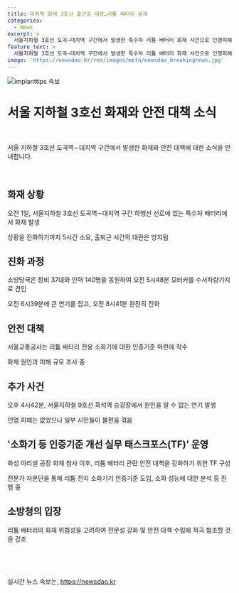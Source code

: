 ```yaml
---
title: 대치역 화재 3호선 출근길 대란…리튬 배터리 문제
categories:
  - News
excerpt: >
  서울지하철 3호선 도곡∼대치역 구간에서 발생한 특수차 리튬 배터리 화재 사건으로 인명피해는 없었다. 바쁜 출근길에 대량 이동하는 승객들에게 불편을 끼쳤지만, 정확한 화재 원인과 피해 규모는 조사 중이다. 이에 따라 리튬 배터리에 대한 소화기 인증기준을 마련하는 등 안전 대책을 강화하고 있다. 또한 오후에는 9호선 흑석역에서 원인 불명의 연기 발생으로 통행이 일시 중단되었지만 인명 피해는 없었다. 현재 소방당국은 원인을 조사 중이다.
feature_text: >
  서울지하철 3호선 도곡∼대치역 구간에서 발생한 특수차 리튬 배터리 화재 사건으로 인명피해는 없었다. 바쁜 출근길에 대량 이동하는 승객들에게 불편을 끼쳤지만, 정확한 화재 원인과 피해 규모는 조사 중이다. 이에 따라 리튬 배터리에 대한 소화기 인증기준을 마련하는 등 안전 대책을 강화하고 있다. 또한 오후에는 9호선 흑석역에서 원인 불명의 연기 발생으로 통행이 일시 중단되었지만 인명 피해는 없었다. 현재 소방당국은 원인을 조사 중이다.
image: 'https://newsdao.kr/res/images/meta/newsdao_breakingnews.jpg'
---
```


<p><img src="https://newsdao.kr/res/images/meta/newsdao_breakingnews.jpg" alt="implanttips 속보" /></p>

<h1 data-ke-size="size26">서울 지하철 3호선 화재와 안전 대책 소식</h1>

<p data-ke-size="size16">&nbsp;</p>

<p>서울 지하철 3호선 도곡역∼대치역 구간에서 발생한 화재와 안전 대책에 대한 소식을 안내합니다.</p>

<p data-ke-size="size16">&nbsp;</p>

<h2 data-ke-size="size24">화재 상황</h2>

<p data-ke-size="size16">오전 1일, 서울지하철 3호선 도곡역∼대치역 구간 하행선 선로에 있는 특수차 배터리에서 화재 발생</p>

<p data-ke-size="size16">상황을 진화하기까지 5시간 소요, 출퇴근 시간의 대란은 방지됨</p>

<h2 data-ke-size="size24">진화 과정</h2>

<p data-ke-size="size16">소방당국은 장비 37대와 인력 140명을 동원하여 오전 5시48분 모터카를 수서차량기지로 견인</p>

<p data-ke-size="size16">오전 6시39분에 큰 연기를 잡고, 오전 8시41분 완전히 진화</p>

<h2 data-ke-size="size24">안전 대책</h2>

<p data-ke-size="size16">서울교통공사는 리튬 배터리 전용 소화기에 대한 인증기준 마련에 착수</p>

<p data-ke-size="size16">화재 원인과 피해 규모 조사 중</p>

<h2 data-ke-size="size24">추가 사건</h2>

<p data-ke-size="size16">오후 4시42분, 서울지하철 9호선 흑석역 승강장에서 원인을 알 수 없는 연기 발생</p>

<p data-ke-size="size16">인명 피해는 없었으나 일부 시민들이 불편을 겪음</p>

<h2 data-ke-size="size24">ʽ소화기 등 인증기준 개선 실무 태스크포스(TF)ʼ 운영</h2>

<p data-ke-size="size16">화성 아리셀 공장 화재 참사 이후, 리튬 배터리 관련 안전 대책을 강화하기 위한 TF 구성</p>

<p data-ke-size="size16">전문가 자문단을 통해 리튬 전지 소화기기 인증기준 도입, 소화 성능에 대한 분석 등 진행 중</p>

<h2 data-ke-size="size24">소방청의 입장</h2>

<p data-ke-size="size16">리튬 배터리의 화재 위험성을 고려하여 전문성 강화 및 안전 대책 수립에 적극 협조할 것을 강조</p>

<p data-ke-size="size16">&nbsp;</p>

<p data-ke-size="size16">&nbsp;</p>
실시간 뉴스 속보는, <a href="https://newsdao.kr" rel="dofollow">https://newsdao.kr</a>


